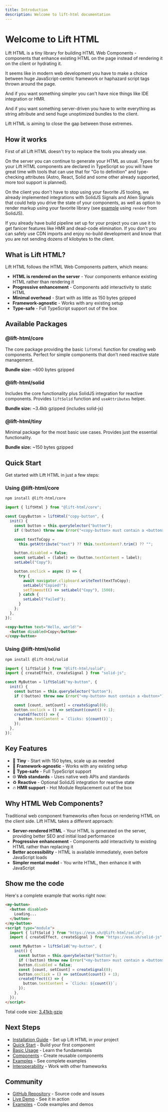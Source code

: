 ```yaml
---
title: Introduction
description: Welcome to lift-html documentation
---
```


# Welcome to Lift HTML

Lift HTML is a tiny library for building HTML Web Components - components that
enhance existing HTML on the page instead of rendering it on the client or
hydrating it.

It seems like in modern web development you have to make a choice between huge
JavaScript-centric framework or haphazard script tags thrown around the page.

And if you want something simpler you can't have nice things like IDE integration
or HMR.

And if you want something server-driven you have to write everything as string
attribute and send huge unoptimized bundles to the client.

Lift HTML is aiming to close the gap between those extremes.

## How it works

First of all Lift HTML doesn't try to replace the tools you already use.

On the server you can continue to generate your HTML as usual. Types for your
Lift HTML components are declared in TypeScript so you will have great time
with tools that can use that for "Go to definition" and type-checking attributes
(Astro, React, Solid and some other already supported, more tool support is
planned).

On the client you don't have to stop using your favorite JS tooling, we already
implemented integrations with SolidJS Signals and Alien Signals that could help
you drive the state of your components, as well as option to render markup
using your favorite library (see [example](./examples/wc-counter-solid/) using
`render` from SolidJS).

If you already have build pipeline set up for your project you can use it to
get fanicer features like HMR and dead-code elimination. If you don't you can
safely use CDN imports and enjoy no-build development and know that you are not
sending dozens of kilobytes to the client.

## What is Lift HTML?

Lift HTML follows the HTML Web Components pattern, which means:

- **HTML is rendered on the server** - Your components enhance existing HTML
  rather than rendering it
- **Progressive enhancement** - Components add interactivity to static HTML
- **Minimal overhead** - Start with as little as 150 bytes gzipped
- **Framework-agnostic** - Works with any existing setup
- **Type-safe** - Full TypeScript support out of the box

## Available Packages

### @lift-html/core

The core package providing the basic `liftHtml` function for creating web
components. Perfect for simple components that don't need reactive state
management.

**Bundle size:** ~600 bytes gzipped

### @lift-html/solid

Includes the core functionality plus SolidJS integration for reactive
components. Provides `liftSolid` function and `useAttributes` helper.

**Bundle size:** ~3.4kb gzipped (includes solid-js)

### @lift-html/tiny

Minimal package for the most basic use cases. Provides just the essential
functionality.

**Bundle size:** ~150 bytes gzipped

## Quick Start

Get started with Lift HTML in just a few steps:

### Using @lift-html/core

```bash
npm install @lift-html/core
```

```javascript
import { liftHtml } from "@lift-html/core";

const CopyButton = liftHtml("copy-button", {
  init() {
    const button = this.querySelector("button");
    if (!button) throw new Error("<copy-button> must contain a <button>");

    const textToCopy =
      this.getAttribute("text") ?? this.textContent?.trim() ?? "";

    button.disabled = false;
    const setLabel = (label) => (button.textContent = label);
    setLabel("Copy");

    button.onclick = async () => {
      try {
        await navigator.clipboard.writeText(textToCopy);
        setLabel("Copied!");
        setTimeout(() => setLabel("Copy"), 1500);
      } catch {
        setLabel("Failed");
      }
    };
  },
});
```

```html
<copy-button text="Hello, world!">
  <button disabled>Copy</button>
</copy-button>
```

### Using @lift-html/solid

```bash
npm install @lift-html/solid
```

```javascript
import { liftSolid } from "@lift-html/solid";
import { createEffect, createSignal } from "solid-js";

const MyButton = liftSolid("my-button", {
  init() {
    const button = this.querySelector("button");
    if (!button) throw new Error("<my-button> must contain a <button>");

    const [count, setCount] = createSignal(0);
    button.onclick = () => setCount(count() + 1);
    createEffect(() => {
      button.textContent = `Clicks: ${count()}`;
    });
  },
});
```

## Key Features

- 🚀 **Tiny** - Start with 150 bytes, scale up as needed
- 🔧 **Framework-agnostic** - Works with any existing setup
- 🎯 **Type-safe** - Full TypeScript support
- 🌐 **Web standards** - Uses native web APIs and standards
- ♻️ **Reactive** - Optional SolidJS integration for reactive state
- 🔥 **HMR support** - Hot Module Replacement out of the box

## Why HTML Web Components?

Traditional web component frameworks often focus on rendering HTML on the client
side. Lift HTML takes a different approach:

- **Server-rendered HTML** - Your HTML is generated on the server, providing
  better SEO and initial load performance
- **Progressive enhancement** - Components add interactivity to existing HTML
  rather than replacing it
- **Better accessibility** - HTML is available immediately, even before
  JavaScript loads
- **Simpler mental model** - You write HTML, then enhance it with JavaScript

## Show me the code

Here's a complete example that works right now:

```html
<my-button>
  <button disabled>
    Loading...
  </button>
</my-button>
<script type="module">
  import { liftSolid } from "https://esm.sh/@lift-html/solid";
  import { createEffect, createSignal } from "https://esm.sh/solid-js";

  const MyButton = liftSolid("my-button", {
    init() {
      const button = this.querySelector("button");
      if (!button) throw new Error("<my-button> must contain a <button>");
      button.disabled = false;
      const [count, setCount] = createSignal(0);
      button.onclick = () => setCount(count() + 1);
      createEffect(() => {
        button.textContent = `Clicks: ${count()}`;
      });
    },
  });
</script>
```

Total code size:
[3.41kb gzip](https://bundlejs.com/?q=https%3A%2F%2Fesm.sh%2F%40lift-html%2Fsolid%2Chttps%3A%2F%2Fesm.sh%2Fsolid-js&treeshake=%5B%7BliftSolid%7D%5D%2C%5B%7BcreateSignal%2CcreateEffect%7D%5D&share=PTAEBMFMDMEsDtKgIagMYFcDOAXA9gLaiQA2kBk8OAUKMQB4AOeATjunvLqALICeAIQw588UAF5QJWNBwBlPNPAAKAEQE%2BAWgBGw0aoA0oAN606oBLBzKAlCbPmOXdrpGcJoHAAtYWAHQAjhiQLHxypJBo%2BCxqrvo2ANwO5jKgygCEcZx23ix4AO6giIUAoix5MaoAPBo6epwAfKAE2OxonDjICCigVVnwDaqJyXT9fuC%2ByNpk4B7QyCRYkEmOdO3OoADa7RhURks4AMJ4uzgAuh5oLJDIOJBysADm8AvKAAzDq6BjnGjSaABrDy2CRNA7HU7KHZUEEAalAAEZPqsrjc7iVoNBItYQeImqYvqN6vA-Hd6EcOpR2JIAAaHf4ArAALlAABJjNDrDYAL40larbnIujcgxmQUJIA)

## Next Steps

- [Installation Guide](/getting-started/installation/) - Set up Lift HTML in
  your project
- [Quick Start](/getting-started/quick-start/) - Build your first component
- [Basic Usage](/guides/basic-usage/) - Learn the fundamentals
- [Components](/guides/components/) - Create reusable components
- [Examples](/guides/example/) - See complete examples
- [Interoperability](/guides/interoperability/) - Work with other frameworks

## Community

- [GitHub Repository](https://github.com/JLarky/lift-html) - Source code and
  issues
- [Live Demo](https://lift-html-solid-demo.netlify.app/) - See it in action
- [Examples](https://github.com/JLarky/lift-html/tree/main/examples) - Code
  examples and demos
